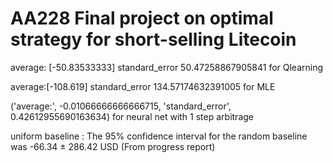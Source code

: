 # AA228 Final project on optimal strategy for short-selling Litecoin
average: [-50.83533333] standard_error 50.47258867905841 for Qlearning

average:[-108.619] standard_error 134.57174632391005 for MLE

('average:', -0.01066666666666715, 'standard_error', 0.42612955690163634) for neural net with 1 step arbitrage

uniform baseline : The 95% confidence interval for the random baseline was -66.34 ± 286.42 USD (From progress report)

